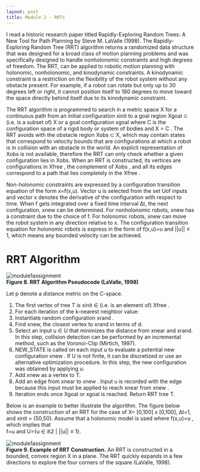 ```yaml
---
layout: post
title: Module 2 - RRTs
---
```


I read a historic research paper titled Rapidly-Exploring Random Trees: A New Tool for Path Planning by Steve M. LaValle (1998). The Rapidly-Exploring Random Tree (RRT) algorithm returns a randomized data structure that was designed for a broad class of motion planning problems and was specifically designed to handle nonholonomic constraints and high degrees of freedom. The RRT, can be applied to robotic motion planning with holonomic, nonholonomic, and kinodynamic constraints.  A kinodynamic constraint is a restriction on the flexibility of the robot system without any obstacle present. For example, if a robot can rotate but only up to 30 degrees left or right, it cannot position itself to 180 degrees to move toward the space directly behind itself due to its kinodynamic constraint.

The RRT algorithm is programmed to search in a metric space X for a continuous path from an initial configuration xinit to a goal region Xgoal ⊂ (i.e. is a subset of) X or a goal configuration xgoal where C  is the configuration space of a rigid body or system of bodies and X = C . The RRT avoids with the obstacle region Xobs ⊂ X, which may contain states that correspond to velocity bounds that are configurations at which a robot is in collision with an obstacle in the world. An explicit representation of Xobs is not available, therefore the RRT can only check whether a given configuration lies in  Xobs. When an RRT is constructed, its vertices are configurations in Xfree , the complement of  Xobs , and all its edges correspond to a path that lies completely in the Xfree . 

Non-holonomic constraints are expressed by a configuration transition equation of the form   x=f(x,u). Vector u is selected from the set Uof inputs and vector x denotes the derivative of the configuration with respect to time. When f gets integrated over a fixed time interval ∆t, the next configuration,  xnew can be determined. For nonholonomic robots, xnew has a constraint due to the choice of f. For holonomic robots,  xnew  can move the robot system in any direction relative to x. The configuration transition equation for holonomic robots is express in the form of  f(x,u)=u and ||u|| ≤ 1, which means any bounded velocity can be achieved.

# RRT Algorithm

![module1assignment](https://cabreraleon.github.io/images/fig8.png) <br>
**Figure 8. RRT Algorithm Pseudocode (LaValle, 1998)** <br>

Let p denote a distance metric on the C-space.
1. The first vertex of tree T is xinit ∈ (i.e. is an element of) Xfree .
2. For each iteration of the k-nearest neighbor value:
3. Instantiate random configuration xrand .
4. Find xnew, the closest vertex to xrand in terms of d.
5. Select an input u ∈ U that minimizes the distance from xnear and xrand. In this step, collision detection can be performed by an incremental  method, such as  the Voronoi-Clip (Mirtich, 1997). 
6. NEW_STATE is called on each input u to evaluate a  potential new configuration xnew .  If U is not finite, it can be discretized or use an alternative optimization procedure. In this step, the 
new configuration was obtained by applying u.
7. Add xnew as a vertex to T.
8. Add an edge from xnear to  xnew . Input u is recorded with the edge because this input must be applied to reach  xnear from  xnew .
9. Iteration ends once Xgoal  or xgoal is reached. Return RRT tree T. 

Below is an example to better illustrate the algorithm. The figure below shows the construction of an RRT for the case of X= [0,100] x [0,100], ∆t=1, and  xinit = (50,50). Assume that a holonomic model is used where f(x,u)=u , which implies that <br> f=u and U={u ∈ ℝ2 | ||u|| ≤ 1}.

![module1assignment](https://cabreraleon.github.io/images/fig9.png) <br>
**Figure 9. Example of RRT Construction.** An RRT is constructed in a bounded, convex region X in a plane. The RRT quickly expands in a few directions to explore the four corners of the square (LaValle, 1998).


